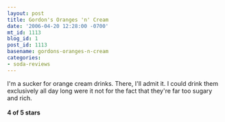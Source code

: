 ```yaml
---
layout: post
title: Gordon's Oranges 'n' Cream
date: '2006-04-20 12:28:00 -0700'
mt_id: 1113
blog_id: 1
post_id: 1113
basename: gordons-oranges-n-cream
categories:
- soda-reviews
---
```

<p>I'm a sucker for orange cream drinks. There, I'll admit it. I could drink them exclusively all day long were it not for the fact that they're far too sugary and rich.
<br /><br /><strong>4 of 5 stars</strong></p>
